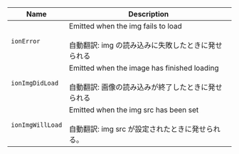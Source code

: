 | Name             | Description                                                                                               |
| ---------------- | --------------------------------------------------------------------------------------------------------- |
| `ionError`       | Emitted when the img fails to load<br /><br />自動翻訳: img の読み込みに失敗したときに発せられる          |
| `ionImgDidLoad`  | Emitted when the image has finished loading<br /><br />自動翻訳: 画像の読み込みが終了したときに発せられる |
| `ionImgWillLoad` | Emitted when the img src has been set<br /><br />自動翻訳: img src が設定されたときに発せられる。         |

